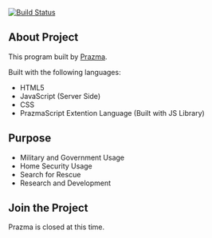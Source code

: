 [![Build Status](https://travis-ci.org/DamonOehlman/ccv.js.png?branch=master)](https://travis-ci.org/DamonOehlman/ccv.js)

## About Project
This program built by [Prazma](https://prazma.github.io).

Built with the following languages:
* HTML5
* JavaScript (Server Side)
* CSS
* PrazmaScript Extention Language (Built with JS Library)

## Purpose
* Military and Government Usage
* Home Security Usage
* Search for Rescue
* Research and Development

## Join the Project
Prazma is closed at this time.
